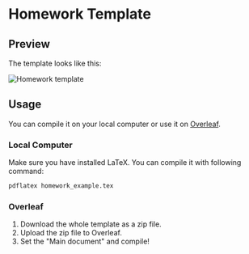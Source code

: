 # Homework Template

## Preview

The template looks like this:

![Homework template](https://img.jinli.io/images/2024/01/18/homework_template.md.png)

## Usage

You can compile it on your local computer or use it on [Overleaf](overleaf.com).

### Local Computer

Make sure you have installed LaTeX. You can compile it with following command:
```bash
pdflatex homework_example.tex
```

### Overleaf

1. Download the whole template as a zip file.
2. Upload the zip file to Overleaf.
3. Set the "Main document" and compile!
